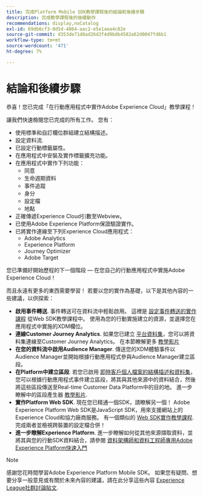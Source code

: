 ```yaml
---
title: 完成Platform Mobile SDK教學課程後的結論和後續步驟
description: 完成教學課程後的後續動作
recommendations: display,noCatalog
exl-id: 69db6cf3-0d5d-4864-aac2-e5e1aea4c02e
source-git-commit: d353de71d8ad26d2f4d9bdb4582a62d0047fd6b1
workflow-type: tm+mt
source-wordcount: '471'
ht-degree: 7%

---
```


# 結論和後續步驟

恭喜！您已完成「在行動應用程式中實作Adobe Experience Cloud」教學課程！

讓我們快速檢閱您已完成的所有工作。 您有：

* 使用標準和自訂欄位群組建立結構描述。
* 設定資料流.
* 已設定行動標籤屬性。
* 在應用程式中安裝及實作標籤擴充功能。
* 在應用程式中實作下列功能：
   * 同意
   * 生命週期資料
   * 事件追蹤
   * 身分
   * 設定檔
   * 地點
* 正確傳遞Experience Cloud引數至Webview。
* 已使用Adobe Experience Platform保證驗證實作。
* 已將實作連線至下列Experience Cloud應用程式：
   * Adobe Analytics
   * Experience Platform
   * Journey Optimizer
   * Adobe Target

您已準備好開始歷程的下一個階段 — 在您自己的行動應用程式中實施Adobe Experience Cloud！

而且永遠有更多的東西需要學習！ 若要以您的實作為基礎，以下是其他內容的一些建議，以供探索：

* **啟用事件轉送**. 事件轉送可在資料流中輕鬆啟用。 這裡是 [設定事件轉送的實作課程](https://experienceleague.adobe.com/docs/platform-learn/implement-web-sdk/event-forwarding/setup-event-forwarding.html) 從Web SDK教學課程中。 使用為您的行動實施建立的資源，並選擇您在應用程式中實施的XDM欄位。
* **連線Customer Journey Analytics**. 如果您已建立 [平台資料集](platform.md)，您可以將資料集連線至Customer Journey Analytics。 在本節瞭解更多 [教學影片](https://experienceleague.adobe.com/docs/customer-journey-analytics-learn/tutorials/connections/connecting-customer-journey-analytics-to-data-sources-in-platform.html)
* **在您的資料流中啟用Audience Manager**. 傳送您的XDM體驗事件以Audience Manager並開始根據行動應用程式參與Audience Manager建立區段。
* **在Platform中建立區段**. 若您已啟用 [即時客戶個人檔案的結構描述和資料集](platform.md)，您可以根據行動應用程式事件建立區段，將其與其他來源中的資料結合，然後將這些區段傳送至Real-time Customer Data Platform中的目的地。 進一步瞭解中的區段產生器 [教學影片](https://experienceleague.adobe.com/docs/platform-learn/tutorials/audiences/create-audiences.html).
* **實作Platform Web SDK**. 現在您已精通一個SDK，請瞭解另一個！ Adobe Experience Platform Web SDK是JavaScript SDK，用來支援網站上的Experience Cloud和協力廠商服務。 有一個類似的 [Web SDK實作教學課程](https://experienceleague.adobe.com/docs/platform-learn/implement-web-sdk/overview.html?lang=zh-Hant). 完成兩者並檢視跨裝置的設定檔合併！
* **進一步瞭解Experience Platform**. 進一步瞭解如何從其他來源擷取資料，並將其與您的行動SDK資料結合，請參閱 [資料架構師和資料工程師專用Adobe Experience Platform快速入門](https://experienceleague.adobe.com/docs/platform-learn/getting-started-for-data-architects-and-data-engineers/overview.html)


>[!NOTE]
>
>感謝您花時間學習Adobe Experience Platform Mobile SDK。 如果您有疑問、想要分享一般意見或有關於未來內容的建議，請在此分享這些內容 [Experience League社群討論貼文](https://experienceleaguecommunities.adobe.com:443/t5/adobe-experience-platform-data/tutorial-discussion-implement-adobe-experience-cloud-in-mobile/td-p/443796).
